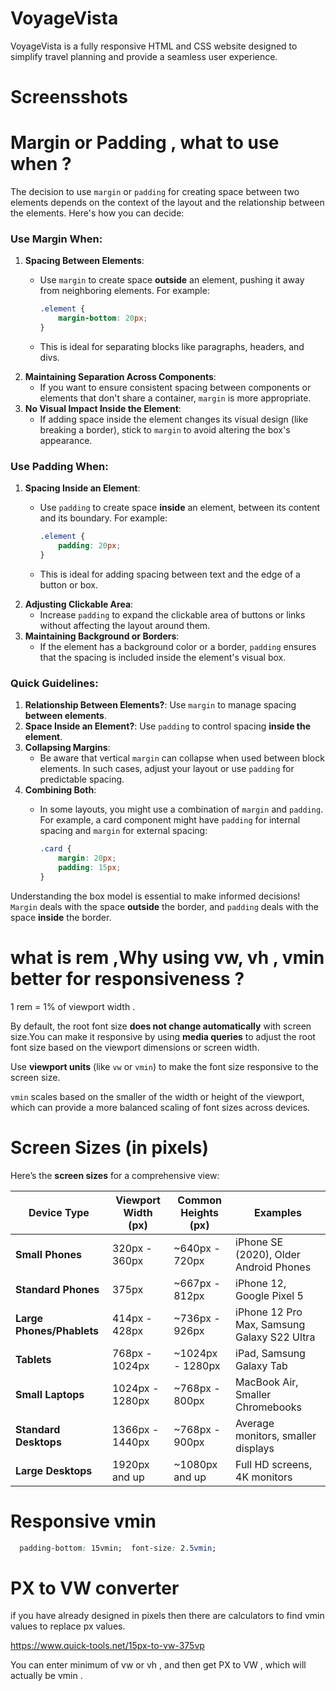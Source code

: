 # VoyageVista

VoyageVista is a fully responsive HTML and CSS website designed to simplify travel planning and provide a seamless user experience.


# Screensshots


# Margin or Padding , what to use when ?

The decision to use `margin` or `padding` for creating space between two elements depends on the context of the layout and the relationship between the elements. Here's how you can decide:

### Use **Margin** When:




1. **Spacing Between Elements**:
   * Use `margin` to create space **outside** an element, pushing it away from neighboring elements. For example:

     ```css
     .element {
         margin-bottom: 20px;
     }
     ```
   * This is ideal for separating blocks like paragraphs, headers, and divs.
2. **Maintaining Separation Across Components**:
   * If you want to ensure consistent spacing between components or elements that don't share a container, `margin` is more appropriate.
3. **No Visual Impact Inside the Element**:
   * If adding space inside the element changes its visual design (like breaking a border), stick to `margin` to avoid altering the box's appearance.


### Use **Padding** When:




1. **Spacing Inside an Element**:
   * Use `padding` to create space **inside** an element, between its content and its boundary. For example:

     ```css
     .element {
         padding: 20px;
     }
     ```
   * This is ideal for adding spacing between text and the edge of a button or box.
2. **Adjusting Clickable Area**:
   * Increase `padding` to expand the clickable area of buttons or links without affecting the layout around them.
3. **Maintaining Background or Borders**:
   * If the element has a background color or a border, `padding` ensures that the spacing is included inside the element's visual box.


### Quick Guidelines:




1. **Relationship Between Elements?**: Use `margin` to manage spacing **between elements**.
2. **Space Inside an Element?**: Use `padding` to control spacing **inside the element**.
3. **Collapsing Margins**:
   * Be aware that vertical `margin` can collapse when used between block elements. In such cases, adjust your layout or use `padding` for predictable spacing.
4. **Combining Both**:
   * In some layouts, you might use a combination of `margin` and `padding`. For example, a card component might have `padding` for internal spacing and `margin` for external spacing:

     ```css
     .card {
         margin: 20px;
         padding: 15px;
     }
     ```

Understanding the box model is essential to make informed decisions! `Margin` deals with the space **outside** the border, and `padding` deals with the space **inside** the border.




# what is rem ,Why using vw, vh , vmin better for responsiveness ?

1 rem = 1% of viewport width .

By default, the root font size **does not change automatically** with screen size.You can make it responsive by using **media queries** to adjust the root font size based on the viewport dimensions or screen width.


Use **viewport units** (like `vw` or `vmin`) to make the font size responsive to the screen size.


`vmin` scales based on the smaller of the width or height of the viewport, which can provide a more balanced scaling of font sizes across devices.


# Screen Sizes (in pixels)

Here’s the **screen sizes** for a comprehensive view:

| **Device Type** | **Viewport Width (px)** | **Common Heights (px)** | **Examples** |
|----|----|----|----|
| **Small Phones** | 320px - 360px | \~640px - 720px | iPhone SE (2020), Older Android Phones |
| **Standard Phones** | 375px | \~667px - 812px | iPhone 12, Google Pixel 5 |
| **Large Phones/Phablets** | 414px - 428px | \~736px - 926px | iPhone 12 Pro Max, Samsung Galaxy S22 Ultra |
| **Tablets** | 768px - 1024px | \~1024px - 1280px | iPad, Samsung Galaxy Tab |
| **Small Laptops** | 1024px - 1280px | \~768px - 800px | MacBook Air, Smaller Chromebooks |
| **Standard Desktops** | 1366px - 1440px | \~768px - 900px | Average monitors, smaller displays |
| **Large Desktops** | 1920px and up | \~1080px and up | Full HD screens, 4K monitors |


# Responsive vmin

```css
  padding-bottom: 15vmin;  font-size: 2.5vmin;
```


# PX to VW converter

if you have already designed in pixels then there are calculators to find vmin values to replace px values.

<https://www.quick-tools.net/15px-to-vw-375vp>

You can enter minimum of vw or vh , and then get PX to VW , which will actually be vmin .




